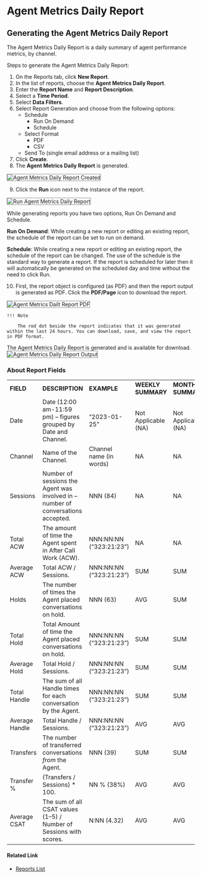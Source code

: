 # Agent Metrics Daily Report

## Generating the Agent Metrics Daily Report

The Agent Metrics Daily Report is a daily summary of agent performance metrics, by channel.

Steps to generate the Agent Metrics Daily Report:

1. On the Reports tab, click **New Report**.
2. In the list of reports, choose the **Agent Metrics Daily Report**.
3. Enter the **Report Name** and **Report Description**.
4. Select a **Time Period**.
5. Select **Data Filters**.
6. Select Report Generation and choose from the following options:
    * Schedule
        * Run On Demand
        * Schedule
    * Select Format
        * PDF
        * CSV
    * Send To (single email address or a mailing list)
7. Click **Create**.
8. The **Agent Metrics Daily Report** is generated.
<img src="../images/agent-metrics-daily-report-created.png" alt="Agent Metrics Daily Report Created" title="Agent Metrics Daily Report Created" style="border: 1px solid gray; zoom:100%;">

9. Click the **Run** icon next to the instance of the report.
<img src="../images/run-agent-metrics-daily-report.png" alt=" Run Agent Metrics Daily Report" title="Run Agent Metrics Daily Report" style="border: 1px solid gray; zoom:100%;">

While generating reports you have two options, Run On Demand and Schedule.

**Run On Demand**: While creating a new report or editing an existing report, the schedule of the report can be set to run on demand.

**Schedule**: While creating a new report or editing an existing report, the schedule of the report can be changed. The use of the schedule is the standard way to generate a report. If the report is scheduled for later then it will automatically be generated on the scheduled day and time without the need to click Run.

10. First, the report object is configured (as PDF) and then the report output is generated as PDF. Click the **PDF/Page** icon to download the report.
<img src="../images/pdf-agent-metrics-daily-report.png" alt="Agent Metrics Dailt Report PDF" title="Agent Metrics Daily Report PDF" style="border: 1px solid gray; zoom:100%;">

    !!! Note

        The red dot beside the report indicates that it was generated within the last 24 hours. You can download, save, and view the report in PDF format.

The Agent Metrics Daily Report is generated and is available for download.
<img src="../images/agent-metrics-daily-report-output.png" alt="Agent Metrics Daily Report Output" title="Agent Metrics Daily Report Output" style="border: 1px solid gray; zoom:100%;">

### About Report Fields

<table>
  <tr>
   <td><strong>FIELD</strong>
   </td>
   <td><strong>DESCRIPTION</strong>
   </td>
   <td><strong>EXAMPLE</strong>
   </td>
   <td><strong>WEEKLY SUMMARY</strong>
   </td>
   <td><strong>MONTHLY SUMMARY</strong>
   </td>
  </tr>
  <tr>
   <td>Date
   </td>
   <td>Date (12:00 am-11:59 pm) – figures grouped by Date and Channel.
   </td>
   <td>“2023-01-25”
   </td>
   <td>Not Applicable (NA)
   </td>
   <td>Not Applicable (NA)
   </td>
  </tr>
  <tr>
   <td>Channel
   </td>
   <td>Name of the Channel.
   </td>
   <td>Channel name (in words)
   </td>
   <td>NA
   </td>
   <td>NA
   </td>
  </tr>
  <tr>
   <td>Sessions
   </td>
   <td>Number of sessions the Agent was involved in – number of conversations accepted.
   </td>
   <td>NNN (84)
   </td>
   <td>NA
   </td>
   <td>NA
   </td>
  </tr>
  <tr>
   <td>Total ACW
   </td>
   <td>The amount of time the Agent spent in After Call Work (ACW).
   </td>
   <td>NNN:NN:NN (“323:21:23”)
   </td>
   <td>NA
   </td>
   <td>NA
   </td>
  </tr>
  <tr>
   <td>Average ACW
   </td>
   <td>Total ACW / Sessions.
   </td>
   <td>NNN:NN:NN (“323:21:23”)
   </td>
   <td>SUM
   </td>
   <td>SUM
   </td>
  </tr>
  <tr>
   <td>Holds
   </td>
   <td>The number of times the Agent placed conversations on hold.
   </td>
   <td>NNN (63)
   </td>
   <td>AVG
   </td>
   <td>SUM
   </td>
  </tr>
  <tr>
   <td>Total Hold
   </td>
   <td>Total Amount of time the Agent placed conversations on hold.
   </td>
   <td>NNN:NN:NN (“323:21:23”)
   </td>
   <td>SUM
   </td>
   <td>SUM
   </td>
  </tr>
  <tr>
   <td>Average Hold
   </td>
   <td>Total Hold / Sessions.
   </td>
   <td>NNN:NN:NN (“323:21:23”)
   </td>
   <td>SUM
   </td>
   <td>SUM
   </td>
  </tr>
  <tr>
   <td>Total Handle
   </td>
   <td>The sum of all Handle times for each conversation by the Agent.
   </td>
   <td>NNN:NN:NN (“323:21:23”)
   </td>
   <td>SUM
   </td>
   <td>SUM
   </td>
  </tr>
  <tr>
   <td>Average Handle
   </td>
   <td>Total Handle / Sessions.
   </td>
   <td>NNN:NN:NN (“323:21:23”)
   </td>
   <td>AVG
   </td>
   <td>AVG
   </td>
  </tr>
  <tr>
   <td>Transfers
   </td>
   <td>The number of transferred conversations <em>from</em> the Agent.
   </td>
   <td>NNN (39)
   </td>
   <td>SUM
   </td>
   <td>SUM
   </td>
  </tr>
  <tr>
   <td>Transfer %
   </td>
   <td>(Transfers / Sessions) * 100.
   </td>
   <td>NN % (38%)
   </td>
   <td>AVG
   </td>
   <td>AVG
   </td>
  </tr>
  <tr>
   <td>Average CSAT
   </td>
   <td>The sum of all CSAT values (1–5) / Number of Sessions with scores.
   </td>
   <td>N:NN (4.32)
   </td>
   <td>AVG
   </td>
   <td>AVG
   </td>
  </tr>
</table>

#### Related Link

* [Reports List](../reports/reports-list.md)